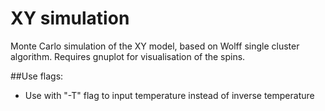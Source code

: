 # XY simulation
Monte Carlo simulation of the XY model, based on Wolff single cluster algorithm. Requires gnuplot for visualisation of the spins.

##Use flags: 
- Use with "-T" flag to input temperature instead of inverse temperature
